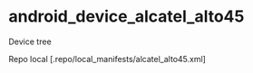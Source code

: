 # android_device_alcatel_alto45
Device tree

Repo local [.repo/local_manifests/alcatel_alto45.xml]

<?xml version="1.0" encoding="UTF-8"?>
<manifest>
  <project path="device/alcatel/alto45" name="TecnoDV/android_device_alcatel_alto45" />
  <project path="vendor/alcatel/alto45" name="TecnoDV/android_vendor_alcatel_alto45" />
  <project path="kernel/alcatel/alto45" name="TecnoDV/android_kernel_alcatel_msm8916" />
</manifest>